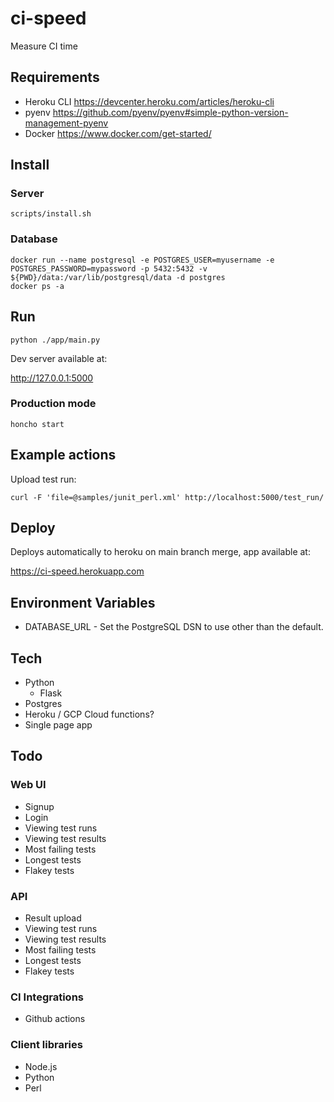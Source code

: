 # ci-speed
Measure CI time

## Requirements

* Heroku CLI https://devcenter.heroku.com/articles/heroku-cli
* pyenv https://github.com/pyenv/pyenv#simple-python-version-management-pyenv
* Docker https://www.docker.com/get-started/

## Install

### Server

```
scripts/install.sh
```

### Database

```
docker run --name postgresql -e POSTGRES_USER=myusername -e POSTGRES_PASSWORD=mypassword -p 5432:5432 -v ${PWD}/data:/var/lib/postgresql/data -d postgres
docker ps -a
```

## Run

```
python ./app/main.py
```

Dev server available at:

http://127.0.0.1:5000

### Production mode

```
honcho start
```

## Example actions

Upload test run:

```
curl -F 'file=@samples/junit_perl.xml' http://localhost:5000/test_run/
```

## Deploy

Deploys automatically to heroku on main branch merge, app available at:

https://ci-speed.herokuapp.com

## Environment Variables

* DATABASE_URL - Set the PostgreSQL DSN to use other than the default.

## Tech
* Python
  * Flask
* Postgres
* Heroku / GCP Cloud functions?
* Single page app

## Todo

### Web UI
* Signup
* Login
* Viewing test runs
* Viewing test results
* Most failing tests
* Longest tests
* Flakey tests


### API
* Result upload
* Viewing test runs
* Viewing test results
* Most failing tests
* Longest tests
* Flakey tests


### CI Integrations
* Github actions

### Client libraries

* Node.js
* Python
* Perl
